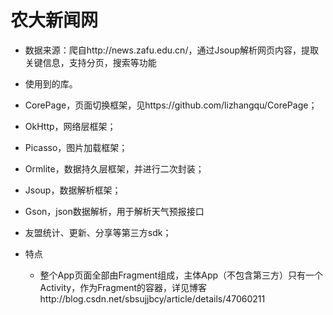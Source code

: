 农大新闻网
==========

 - 数据来源：爬自http://news.zafu.edu.cn/，通过Jsoup解析网页内容，提取关键信息，支持分页，搜索等功能

 - 使用到的库。
  - CorePage，页面切换框架，见https://github.com/lizhangqu/CorePage；
  - OkHttp，网络层框架；
  - Picasso，图片加载框架；
  - Ormlite，数据持久层框架，并进行二次封装；
  - Jsoup，数据解析框架；
  - Gson，json数据解析，用于解析天气预报接口
  - 友盟统计、更新、分享等第三方sdk；


 - 特点

   - 整个App页面全部由Fragment组成，主体App（不包含第三方）只有一个Activity，作为Fragment的容器，详见博客http://blog.csdn.net/sbsujjbcy/article/details/47060211
 
